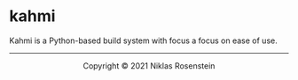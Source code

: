 # kahmi

Kahmi is a Python-based build system with focus a focus on ease of use.

---

<p align="center">Copyright &copy; 2021 Niklas Rosenstein</p>
